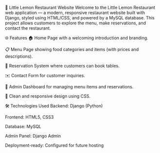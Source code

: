 🍋 Little Lemon Restaurant Website
Welcome to the Little Lemon Restaurant web application — a modern, responsive restaurant website built with Django, styled using HTML/CSS, and powered by a MySQL database. This project allows customers to explore the menu, make reservations, and contact the restaurant.

🌐 Features
🏠 Home Page with a welcoming introduction and branding.

📋 Menu Page showing food categories and items (with prices and descriptions).

📅 Reservation System where customers can book tables.

✉️ Contact Form for customer inquiries.

🔐 Admin Dashboard for managing menu items and reservations.

🎨 Clean and responsive design using CSS.

🛠️ Technologies Used
Backend: Django (Python)

Frontend: HTML5, CSS3

Database: MySQL

Admin Panel: Django Admin

Deployment-ready: Configured for future hosting
